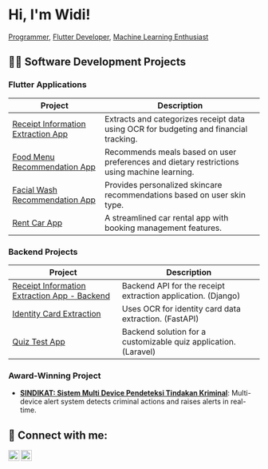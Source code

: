 # Hi, I'm Widi!  
[Programmer](https://github.com/wawanwidiantara), [Flutter Developer](https://www.linkedin.com/in/gedewidiantara/), [Machine Learning Enthusiast](https://www.linkedin.com/in/gedewidiantara/)

## 👨‍💻 Software Development Projects

### Flutter Applications
| Project | Description |
|---------|-------------|
| [Receipt Information Extraction App](https://github.com/WawanWidiantara/picbudget_app) | Extracts and categorizes receipt data using OCR for budgeting and financial tracking. |
| [Food Menu Recommendation App](https://github.com/WawanWidiantara/menu_recommendation_app) | Recommends meals based on user preferences and dietary restrictions using machine learning. |
| [Facial Wash Recommendation App](https://github.com/WawanWidiantara/glow_up_app) | Provides personalized skincare recommendations based on user skin type. |
| [Rent Car App](https://github.com/WawanWidiantara/car_rent_app) | A streamlined car rental app with booking management features. |

### Backend Projects
| Project | Description |
|---------|-------------|
| [Receipt Information Extraction App - Backend](https://github.com/WawanWidiantara/PicBudget-Backend) | Backend API for the receipt extraction application. (Django) |
| [Identity Card Extraction](https://github.com/WawanWidiantara/KTM-Information-Extraction) | Uses OCR for identity card data extraction. (FastAPI) |
| [Quiz Test App](https://github.com/WawanWidiantara/cbt-backend) | Backend solution for a customizable quiz application. (Laravel) |

### Award-Winning Project
- **[SINDIKAT: Sistem Multi Device Pendeteksi Tindakan Kriminal](https://github.com/Sindikat-PKM-KC)**: Multi-device alert system detects criminal actions and raises alerts in real-time.

<h2> 🤳 Connect with me:</h2>

[<img align="left" alt="GedeWidiantara | LinkedIn" width="22px" src="https://cdn.jsdelivr.net/npm/simple-icons@v3/icons/linkedin.svg" />][linkedin]
[<img align="left" alt="GedeWidiantara | Instagram" width="22px" src="https://cdn.jsdelivr.net/npm/simple-icons@v3/icons/instagram.svg" />][instagram]

[instagram]: https://www.instagram.com/wawanwidiantara/
[linkedin]: https://linkedin.com/in/gedewidiantara
